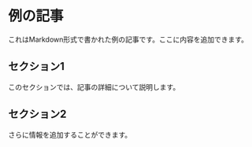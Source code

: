 # 例の記事

これはMarkdown形式で書かれた例の記事です。ここに内容を追加できます。

## セクション1

このセクションでは、記事の詳細について説明します。

## セクション2

さらに情報を追加することができます。